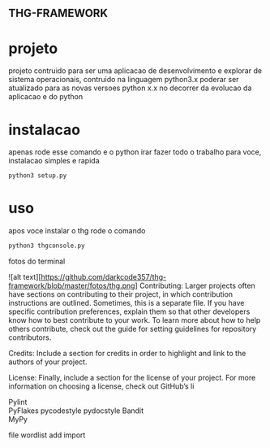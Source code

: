 ## THG-FRAMEWORK
# projeto
projeto  contruido para ser uma aplicacao de desenvolvimento e explorar de sistema  operacionais, contruido na linguagem python3.x poderar ser atualizado para as novas 
versoes python x.x no decorrer da evolucao da aplicacao e do python 

# instalacao
apenas rode esse comando e o python irar fazer todo o trabalho para voce, instalacao simples e rapida
```python
python3 setup.py
```
# uso
apos voce instalar o thg rode o comando
```python
python3 thgconsole.py
```

fotos do terminal

![alt text][https://github.com/darkcode357/thg-framework/blob/master/fotos/thg.png]
Contributing: Larger projects often have sections on contributing to their project, in which contribution instructions are outlined. Sometimes, this is a separate file. If you have specific contribution preferences, explain them so that other developers know how to best contribute to your work. To learn more about how to help others contribute, check out the guide for setting guidelines for repository contributors.

Credits: Include a section for credits in order to highlight and link to the authors of your project.

License: Finally, include a section for the license of your project. For more information on choosing a license, check out GitHub’s li

Pylint	 
PyFlakes
pycodestyle	
pydocstyle
Bandit	
MyPy



file wordlist add import 
